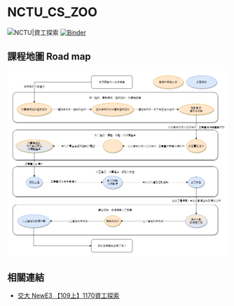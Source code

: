 # NCTU_CS_ZOO

![NCTU|資工探索](https://img.shields.io/badge/NCTU-%E8%B3%87%E5%B7%A5%E6%8E%A2%E7%B4%A2-success)
[![Binder](https://mybinder.org/badge_logo.svg)](https://mybinder.org/v2/gh/GrassLab/NCTU_CS_ZOO/master)

## 課程地圖 Road map

![課程地圖](./roadmap.png)

## 相關連結

- [交大 NewE3 【109上】1170資工探索](https://e3new.nctu.edu.tw/course/view.php?id=22743)

